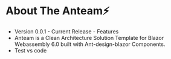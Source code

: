 # About The Anteam⚡️

- Version 0.0.1 - Current Release - Features
- Anteam is a Clean Architecture Solution Template for Blazor Webassembly 6.0 built with Ant-design-blazor Components.
- Test vs code
